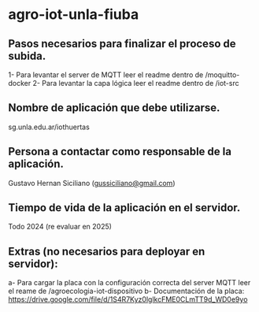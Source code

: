 # agro-iot-unla-fiuba

## Pasos necesarios para finalizar el proceso de subida.
1- Para levantar el server de MQTT leer el readme dentro de /moquitto-docker
2- Para levantar la capa lógica leer el readme dentro de /iot-src

## Nombre de aplicación que debe utilizarse.
sg.unla.edu.ar/iothuertas

## Persona a contactar como responsable de la aplicación.
Gustavo Hernan Siciliano (gussiciliano@gmail.com)

## Tiempo de vida de la aplicación en el servidor.
Todo 2024 (re evaluar en 2025)

## Extras (no necesarios para deployar en servidor):
a- Para cargar la placa con la configuración correcta del server MQTT leer el reame de /agroecologia-iot-dispositivo
b- Documentación de la placa:
https://drive.google.com/file/d/1S4R7Kyz0lglkcFME0CLmTT9d_WD0e9yo
